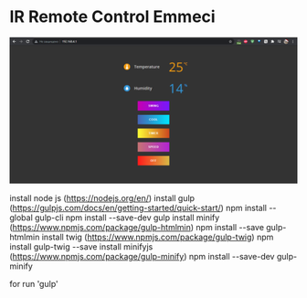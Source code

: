 # IR Remote Control Emmeci
![Alt text](https://github.com/Igor-kor/IrRemoteEmmeci/blob/master/img/screenshot1.png?raw=true "Screenshot")

install node js (https://nodejs.org/en/)
install gulp (https://gulpjs.com/docs/en/getting-started/quick-start/)
npm install --global gulp-cli
npm install --save-dev gulp
install minify (https://www.npmjs.com/package/gulp-htmlmin)
npm install --save gulp-htmlmin
install twig (https://www.npmjs.com/package/gulp-twig)
npm install gulp-twig --save
install minifyjs (https://www.npmjs.com/package/gulp-minify)
npm install --save-dev gulp-minify

for run 'gulp'

